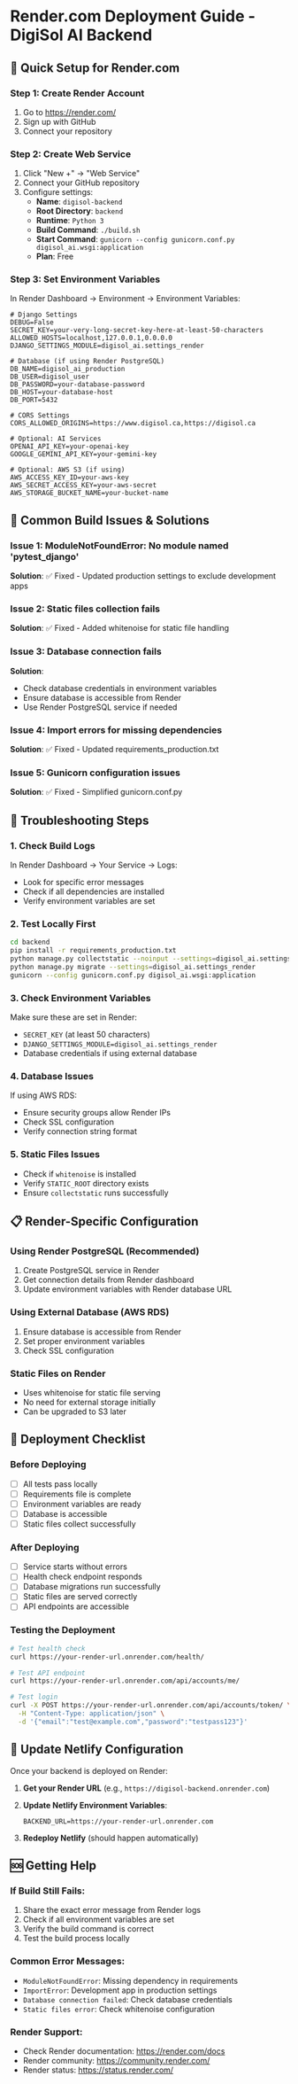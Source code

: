 # Render.com Deployment Guide - DigiSol AI Backend

## 🚀 **Quick Setup for Render.com**

### **Step 1: Create Render Account**
1. Go to https://render.com/
2. Sign up with GitHub
3. Connect your repository

### **Step 2: Create Web Service**
1. Click "New +" → "Web Service"
2. Connect your GitHub repository
3. Configure settings:
   - **Name**: `digisol-backend`
   - **Root Directory**: `backend`
   - **Runtime**: `Python 3`
   - **Build Command**: `./build.sh`
   - **Start Command**: `gunicorn --config gunicorn.conf.py digisol_ai.wsgi:application`
   - **Plan**: Free

### **Step 3: Set Environment Variables**
In Render Dashboard → Environment → Environment Variables:

```env
# Django Settings
DEBUG=False
SECRET_KEY=your-very-long-secret-key-here-at-least-50-characters
ALLOWED_HOSTS=localhost,127.0.0.1,0.0.0.0
DJANGO_SETTINGS_MODULE=digisol_ai.settings_render

# Database (if using Render PostgreSQL)
DB_NAME=digisol_ai_production
DB_USER=digisol_user
DB_PASSWORD=your-database-password
DB_HOST=your-database-host
DB_PORT=5432

# CORS Settings
CORS_ALLOWED_ORIGINS=https://www.digisol.ca,https://digisol.ca

# Optional: AI Services
OPENAI_API_KEY=your-openai-key
GOOGLE_GEMINI_API_KEY=your-gemini-key

# Optional: AWS S3 (if using)
AWS_ACCESS_KEY_ID=your-aws-key
AWS_SECRET_ACCESS_KEY=your-aws-secret
AWS_STORAGE_BUCKET_NAME=your-bucket-name
```

## 🔧 **Common Build Issues & Solutions**

### **Issue 1: ModuleNotFoundError: No module named 'pytest_django'**
**Solution**: ✅ Fixed - Updated production settings to exclude development apps

### **Issue 2: Static files collection fails**
**Solution**: ✅ Fixed - Added whitenoise for static file handling

### **Issue 3: Database connection fails**
**Solution**: 
- Check database credentials in environment variables
- Ensure database is accessible from Render
- Use Render PostgreSQL service if needed

### **Issue 4: Import errors for missing dependencies**
**Solution**: ✅ Fixed - Updated requirements_production.txt

### **Issue 5: Gunicorn configuration issues**
**Solution**: ✅ Fixed - Simplified gunicorn.conf.py

## 🐛 **Troubleshooting Steps**

### **1. Check Build Logs**
In Render Dashboard → Your Service → Logs:
- Look for specific error messages
- Check if all dependencies are installed
- Verify environment variables are set

### **2. Test Locally First**
```bash
cd backend
pip install -r requirements_production.txt
python manage.py collectstatic --noinput --settings=digisol_ai.settings_render
python manage.py migrate --settings=digisol_ai.settings_render
gunicorn --config gunicorn.conf.py digisol_ai.wsgi:application
```

### **3. Check Environment Variables**
Make sure these are set in Render:
- `SECRET_KEY` (at least 50 characters)
- `DJANGO_SETTINGS_MODULE=digisol_ai.settings_render`
- Database credentials if using external database

### **4. Database Issues**
If using AWS RDS:
- Ensure security groups allow Render IPs
- Check SSL configuration
- Verify connection string format

### **5. Static Files Issues**
- Check if `whitenoise` is installed
- Verify `STATIC_ROOT` directory exists
- Ensure `collectstatic` runs successfully

## 📋 **Render-Specific Configuration**

### **Using Render PostgreSQL (Recommended)**
1. Create PostgreSQL service in Render
2. Get connection details from Render dashboard
3. Update environment variables with Render database URL

### **Using External Database (AWS RDS)**
1. Ensure database is accessible from Render
2. Set proper environment variables
3. Check SSL configuration

### **Static Files on Render**
- Uses whitenoise for static file serving
- No need for external storage initially
- Can be upgraded to S3 later

## 🚀 **Deployment Checklist**

### **Before Deploying**
- [ ] All tests pass locally
- [ ] Requirements file is complete
- [ ] Environment variables are ready
- [ ] Database is accessible
- [ ] Static files collect successfully

### **After Deploying**
- [ ] Service starts without errors
- [ ] Health check endpoint responds
- [ ] Database migrations run successfully
- [ ] Static files are served correctly
- [ ] API endpoints are accessible

### **Testing the Deployment**
```bash
# Test health check
curl https://your-render-url.onrender.com/health/

# Test API endpoint
curl https://your-render-url.onrender.com/api/accounts/me/

# Test login
curl -X POST https://your-render-url.onrender.com/api/accounts/token/ \
  -H "Content-Type: application/json" \
  -d '{"email":"test@example.com","password":"testpass123"}'
```

## 🔄 **Update Netlify Configuration**

Once your backend is deployed on Render:

1. **Get your Render URL** (e.g., `https://digisol-backend.onrender.com`)

2. **Update Netlify Environment Variables**:
   ```
   BACKEND_URL=https://your-render-url.onrender.com
   ```

3. **Redeploy Netlify** (should happen automatically)

## 🆘 **Getting Help**

### **If Build Still Fails:**
1. Share the exact error message from Render logs
2. Check if all environment variables are set
3. Verify the build command is correct
4. Test the build process locally

### **Common Error Messages:**
- `ModuleNotFoundError`: Missing dependency in requirements
- `ImportError`: Development app in production settings
- `Database connection failed`: Check database credentials
- `Static files error`: Check whitenoise configuration

### **Render Support:**
- Check Render documentation: https://render.com/docs
- Render community: https://community.render.com/
- Render status: https://status.render.com/ 
